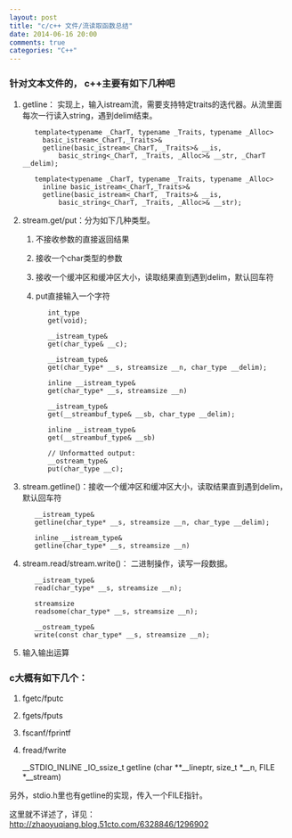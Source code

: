 ```yaml
---
layout: post
title: "c/c++ 文件/流读取函数总结"
date: 2014-06-16 20:00
comments: true
categories: "C++"
---
```



### 针对文本文件的，  c++主要有如下几种吧

1. getline： 实现上，输入istream流，需要支持特定traits的迭代器。从流里面每次一行读入string，遇到delim结束。

		  template<typename _CharT, typename _Traits, typename _Alloc>
		    basic_istream<_CharT,_Traits>&
		    getline(basic_istream<_CharT, _Traits>& __is,
			    basic_string<_CharT, _Traits, _Alloc>& __str, _CharT __delim);

		  template<typename _CharT, typename _Traits, typename _Alloc>
		    inline basic_istream<_CharT,_Traits>&
		    getline(basic_istream<_CharT, _Traits>& __is,
			    basic_string<_CharT, _Traits, _Alloc>& __str);

<!--more-->

2. stream.get/put：分为如下几种类型。
	
	1. 不接收参数的直接返回结果
	2. 接收一个char类型的参数
	3. 接收一个缓冲区和缓冲区大小，读取结果直到遇到delim，默认回车符
	4. put直接输入一个字符

		      int_type 
		      get(void);

		      __istream_type& 
		      get(char_type& __c);

		      __istream_type& 
		      get(char_type* __s, streamsize __n, char_type __delim);

		      inline __istream_type& 
		      get(char_type* __s, streamsize __n)

		      __istream_type&
		      get(__streambuf_type& __sb, char_type __delim);

		      inline __istream_type&
		      get(__streambuf_type& __sb)

		      // Unformatted output:
		      __ostream_type& 
		      put(char_type __c);

3. stream.getline()：接收一个缓冲区和缓冲区大小，读取结果直到遇到delim，默认回车符

	      __istream_type& 
	      getline(char_type* __s, streamsize __n, char_type __delim);

	      inline __istream_type& 
	      getline(char_type* __s, streamsize __n)

4. stream.read/stream.write()： 二进制操作，读写一段数据。

	      __istream_type& 
	      read(char_type* __s, streamsize __n);

	      streamsize 
	      readsome(char_type* __s, streamsize __n);

	      __ostream_type& 
	      write(const char_type* __s, streamsize __n);

4. 输入输出运算

	
### c大概有如下几个：
 
  1. fgetc/fputc
  2. fgets/fputs
  2. fscanf/fprintf
  3. fread/fwrite

		__STDIO_INLINE _IO_ssize_t
		getline (char **__lineptr, size_t *__n, FILE *__stream)

  另外，stdio.h里也有getline的实现，传入一个FILE指针。
 
  这里就不详述了，详见：
  <http://zhaoyuqiang.blog.51cto.com/6328846/1296902>
